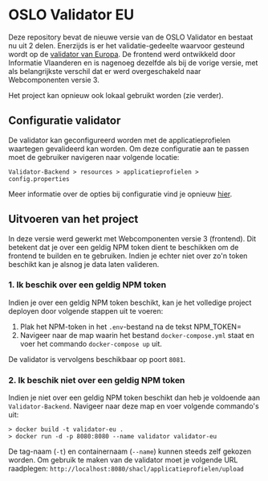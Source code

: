 # OSLO Validator EU

Deze repository bevat de nieuwe versie van de OSLO Validator en bestaat nu uit 2 delen. Enerzijds is er het validatie-gedeelte waarvoor gesteund wordt op de [validator van Europa](https://www.itb.ec.europa.eu/docs/guides/latest/validatingRDF/index.html#). De frontend werd ontwikkeld door Informatie Vlaanderen en is nagenoeg dezelfde als bij de vorige versie, met als belangrijkste verschil dat er werd overgeschakeld naar Webcomponenten versie 3.

Het project kan opnieuw ook lokaal gebruikt worden (zie verder). 

## Configuratie validator

De validator kan geconfigureerd worden met de applicatieprofielen waartegen gevalideerd kan worden. Om deze configuratie aan te passen moet de gebruiker navigeren naar volgende locatie:
```
Validator-Backend > resources > applicatieprofielen > config.properties
```

Meer informatie over de opties bij configuratie vind je opnieuw [hier](https://www.itb.ec.europa.eu/docs/guides/latest/validatingRDF/index.html#).

## Uitvoeren van het project

In deze versie werd gewerkt met Webcomponenten versie 3 (frontend). Dit betekent dat je over een geldig NPM token dient te beschikken om de frontend te builden en te gebruiken. Indien je echter niet over zo'n token beschikt kan je alsnog je data laten valideren.

### 1. Ik beschik over een geldig NPM token

Indien je over een geldig NPM token beschikt, kan je het volledige project deployen door volgende stappen uit te voeren:
1. Plak het NPM-token in het `.env`-bestand na de tekst NPM_TOKEN=
1. Navigeer naar de map waarin het bestand `docker-compose.yml` staat en voer het commando `docker-compose up` uit. 

De validator is vervolgens beschikbaar op poort `8081`.

### 2. Ik beschik niet over een geldig NPM token

Indien je niet over een geldig NPM token beschikt dan heb je voldoende aan `Validator-Backend`. Navigeer naar deze map en voer volgende commando's uit:
```
> docker build -t validator-eu .
> docker run -d -p 8080:8080 --name validator validator-eu
```

De tag-naam (`-t`) en containernaam (`--name`) kunnen steeds zelf gekozen worden. Om gebruik te maken van de validator moet je volgende URL raadplegen: `http://localhost:8080/shacl/applicatieprofielen/upload`
